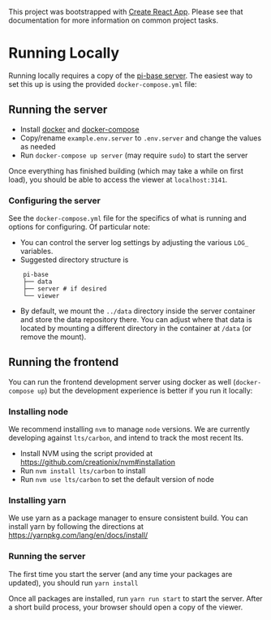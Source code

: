 This project was bootstrapped with [Create React App](https://github.com/facebookincubator/create-react-app). Please see that documentation for more information on common project tasks.

# Running Locally

Running locally requires a copy of the [pi-base server](https://github.com/pi-base/server). The easiest way to set this up is using the provided `docker-compose.yml` file:


## Running the server

* Install [docker](https://docs.docker.com/engine/installation/) and [docker-compose](https://docs.docker.com/compose/install/)
* Copy/rename `example.env.server` to `.env.server` and change the values as needed
* Run `docker-compose up server` (may require `sudo`) to start the server

Once everything has finished building (which may take a while on first load), you should be able to access the viewer at `localhost:3141`.

### Configuring the server

See the `docker-compose.yml` file for the specifics of what is running and options for configuring. Of particular note:

* You can control the server log settings by adjusting the various `LOG_` variables.
* Suggested directory structure is

```
    pi-base
    ├── data
    ├── server # if desired
    └── viewer
```

* By default, we mount the `../data` directory inside the server container and store the data repository there. You can adjust where that data is located by mounting a different directory in the container at `/data` (or remove the mount).


## Running the frontend

You can run the frontend development server using docker as well (`docker-compose up`) but the development experience is better if you run it locally:

### Installing node

We recommend installing `nvm` to manage `node` versions. We are currently developing against `lts/carbon`, and intend to track the most recent lts.

* Install NVM using the script provided at https://github.com/creationix/nvm#installation
* Run `nvm install lts/carbon` to install
* Run `nvm use lts/carbon` to set the default version of node

### Installing yarn

We use yarn as a package manager to ensure consistent build. You can install yarn by following the directions at https://yarnpkg.com/lang/en/docs/install/

### Running the server

The first time you start the server (and any time your packages are updated), you should run `yarn install`

Once all packages are installed, run `yarn run start` to start the server. After a short build process, your browser should open a copy of the viewer.

